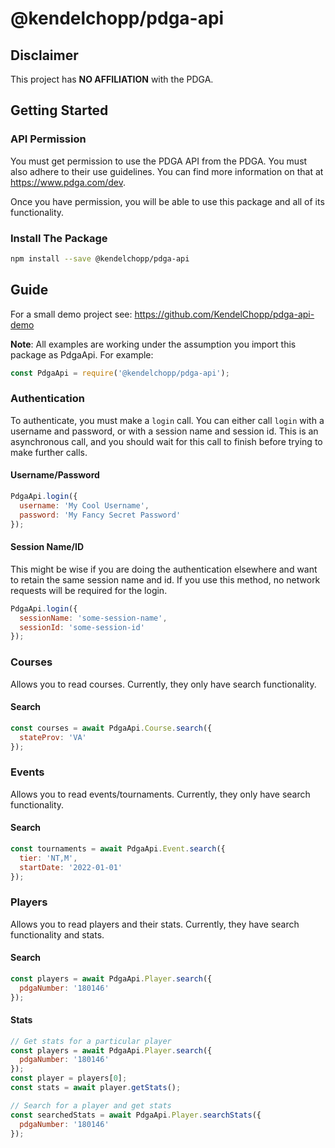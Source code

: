 # @kendelchopp/pdga-api
## Disclaimer
This project has **NO AFFILIATION** with the PDGA.

## Getting Started
### API Permission
You must get permission to use the PDGA API from the PDGA. You must also adhere to their use guidelines. You can find more information on that at https://www.pdga.com/dev.

Once you have permission, you will be able to use this package and all of its functionality.

### Install The Package
```bash
npm install --save @kendelchopp/pdga-api
```

## Guide
For a small demo project see: https://github.com/KendelChopp/pdga-api-demo

**Note**: All examples are working under the assumption you import this package as PdgaApi. For example:

```javascript
const PdgaApi = require('@kendelchopp/pdga-api');
```

### Authentication
To authenticate, you must make a `login` call. You can either call `login` with a username and password, or with a session name and session id. This is an asynchronous call, and you should wait for this call to finish before trying to make further calls.

#### Username/Password
```javascript
PdgaApi.login({
  username: 'My Cool Username',
  password: 'My Fancy Secret Password'
});
```

#### Session Name/ID
This might be wise if you are doing the authentication elsewhere and want to retain the same session name and id. If you use this method, no network requests will be required for the login.

```javascript
PdgaApi.login({
  sessionName: 'some-session-name',
  sessionId: 'some-session-id'
});
```

### Courses
Allows you to read courses. Currently, they only have search functionality.

#### Search
```javascript
const courses = await PdgaApi.Course.search({
  stateProv: 'VA'
});
```

### Events
Allows you to read events/tournaments. Currently, they only have search functionality.

#### Search
```javascript
const tournaments = await PdgaApi.Event.search({
  tier: 'NT,M',
  startDate: '2022-01-01'
});
```

### Players
Allows you to read players and their stats. Currently, they have search functionality and stats.

#### Search
```javascript
const players = await PdgaApi.Player.search({
  pdgaNumber: '180146'
});
```

#### Stats
```javascript
// Get stats for a particular player
const players = await PdgaApi.Player.search({
  pdgaNumber: '180146'
});
const player = players[0];
const stats = await player.getStats();

// Search for a player and get stats
const searchedStats = await PdgaApi.Player.searchStats({
  pdgaNumber: '180146'
});
```

